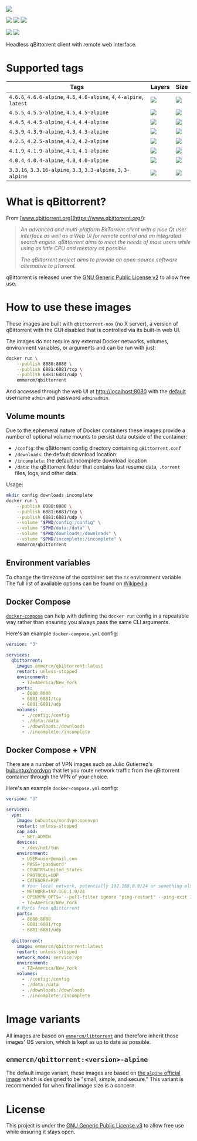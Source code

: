 [![](https://raw.githubusercontent.com/emmercm/docker-qbittorrent/assets/qbittorrent.png)](https://www.qbittorrent.org/)

[![](https://badgen.net/badge/emmercm/qbittorrent/blue?icon=docker)](https://hub.docker.com/r/emmercm/qbittorrent)
[![](https://badgen.net/docker/pulls/emmercm/qbittorrent?icon=docker&label=pulls)](https://hub.docker.com/r/emmercm/qbittorrent)
[![](https://badgen.net/docker/stars/emmercm/qbittorrent?icon=docker&label=stars)](https://hub.docker.com/r/emmercm/qbittorrent)

[![](https://badgen.net/badge/emmercm/docker-qbittorrent/purple?icon=github)](https://github.com/emmercm/docker-qbittorrent)
[![](https://badgen.net/github/license/emmercm/docker-qbittorrent?color=grey)](https://github.com/emmercm/docker-qbittorrent/blob/master/LICENSE)

Headless qBittorrent client with remote web interface.

# Supported tags

| Tags | Layers | Size |
|-|-|-|
| `4.6.6`, `4.6.6-alpine`, `4.6`, `4.6-alpine`, `4`, `4-alpine`, `latest` | ![](https://badgen.net/docker/layers/emmercm/qbittorrent/4.6.6?icon=docker&label=layers) | ![](https://badgen.net/docker/size/emmercm/qbittorrent/4.6.6?icon=docker&label=size) |
| `4.5.5`, `4.5.5-alpine`, `4.5`, `4.5-alpine` | ![](https://badgen.net/docker/layers/emmercm/qbittorrent/4.5.5?icon=docker&label=layers) | ![](https://badgen.net/docker/size/emmercm/qbittorrent/4.5.5?icon=docker&label=size) |
| `4.4.5`, `4.4.5-alpine`, `4.4`, `4.4-alpine` | ![](https://badgen.net/docker/layers/emmercm/qbittorrent/4.4.5?icon=docker&label=layers) | ![](https://badgen.net/docker/size/emmercm/qbittorrent/4.4.5?icon=docker&label=size) |
| `4.3.9`, `4.3.9-alpine`, `4.3`, `4.3-alpine` | ![](https://badgen.net/docker/layers/emmercm/qbittorrent/4.3.9?icon=docker&label=layers) | ![](https://badgen.net/docker/size/emmercm/qbittorrent/4.3.9?icon=docker&label=size) |
| `4.2.5`, `4.2.5-alpine`, `4.2`, `4.2-alpine` | ![](https://badgen.net/docker/layers/emmercm/qbittorrent/4.2.5?icon=docker&label=layers) | ![](https://badgen.net/docker/size/emmercm/qbittorrent/4.2.5?icon=docker&label=size) |
| `4.1.9`, `4.1.9-alpine`, `4.1`, `4.1-alpine` | ![](https://badgen.net/docker/layers/emmercm/qbittorrent/4.1.9?icon=docker&label=layers) | ![](https://badgen.net/docker/size/emmercm/qbittorrent/4.1.9?icon=docker&label=size) |
| `4.0.4`, `4.0.4-alpine`, `4.0`, `4.0-alpine` | ![](https://badgen.net/docker/layers/emmercm/qbittorrent/4.0.4?icon=docker&label=layers) | ![](https://badgen.net/docker/size/emmercm/qbittorrent/4.0.4?icon=docker&label=size) |
| `3.3.16`, `3.3.16-alpine`, `3.3`, `3.3-alpine`, `3`, `3-alpine` | ![](https://badgen.net/docker/layers/emmercm/qbittorrent/3.3.16?icon=docker&label=layers) | ![](https://badgen.net/docker/size/emmercm/qbittorrent/3.3.16?icon=docker&label=size) |

# What is qBittorrent?

From [www.qbittorrent.org](https://www.qbittorrent.org/):

> _An advanced and multi-platform BitTorrent client with a nice Qt user interface as well as a Web UI for remote control and an integrated search engine. qBittorrent aims to meet the needs of most users while using as little CPU and memory as possible._
>
> _The qBittorrent project aims to provide an open-source software alternative to µTorrent._

qBittorrent is released uner the [GNU Generic Public License v2](https://github.com/qbittorrent/qBittorrent/blob/master/COPYING) to allow free use.

# How to use these images

These images are built with `qbittorrent-nox` (no X server), a version of qBittorrent with the GUI disabled that is controlled via its built-in web UI.

The images do not require any external Docker networks, volumes, environment variables, or arguments and can be run with just:

```bash
docker run \
    --publish 8080:8080 \
    --publish 6881:6881/tcp \
    --publish 6881:6881/udp \
    emmercm/qbittorrent
```

And accessed through the web UI at [http://localhost:8080](http://localhost:8080) with the [default](https://github.com/qbittorrent/qBittorrent/wiki/Web-UI-password-locked-on-qBittorrent-NO-X-%28qbittorrent-nox%29) username `admin` and password `adminadmin`.

## Volume mounts

Due to the ephemeral nature of Docker containers these images provide a number of optional volume mounts to persist data outside of the container:

- `/config`: the qBittorrent config directory containing `qBittorrent.conf`
- `/downloads`: the default download location
- `/incomplete`: the default incomplete download location
- `/data`: the qBittorrent folder that contains fast resume data, `.torrent` files, logs, and other data.

Usage:

```bash
mkdir config downloads incomplete
docker run \
    --publish 8080:8080 \
    --publish 6881:6881/tcp \
    --publish 6881:6881/udp \
    --volume "$PWD/config:/config" \
    --volume "$PWD/data:/data" \
    --volume "$PWD/downloads:/downloads" \
    --volume "$PWD/incomplete:/incomplete" \
    emmercm/qbittorrent
```

## Environment variables

To change the timezone of the container set the `TZ` environment variable. The full list of available options can be found on [Wikipedia](https://en.wikipedia.org/wiki/List_of_tz_database_time_zones).

## Docker Compose

[`docker-compose`](https://docs.docker.com/compose/) can help with defining the `docker run` config in a repeatable way rather than ensuring you always pass the same CLI arguments.

Here's an example `docker-compose.yml` config:

```yaml
version: "3"

services:
  qbittorrent:
    image: emmercm/qbittorrent:latest
    restart: unless-stopped
    environment:
      - TZ=America/New_York
    ports:
      - 8080:8080
      - 6881:6881/tcp
      - 6881:6881/udp
    volumes:
      - ./config:/config
      - ./data:/data
      - ./downloads:/downloads
      - ./incomplete:/incomplete
```

## Docker Compose + VPN

There are a number of VPN images such as Julio Gutierrez's [bubuntux/nordvpn](https://hub.docker.com/r/bubuntux/nordvpn) that let you route network traffic from the qBittorrent container through the VPN of your choice.

Here's an example `docker-compose.yml` config:

```yaml
version: "3"

services:
  vpn:
    image: bubuntux/nordvpn:openvpn
    restart: unless-stopped
    cap_add:
      - NET_ADMIN
    devices:
      - /dev/net/tun
    environment:
      - USER=user@email.com
      - PASS='pas$word'
      - COUNTRY=United_States
      - PROTOCOL=UDP
      - CATEGORY=P2P
      # Your local network, potentially 192.168.0.0/24 or something else
      - NETWORK=192.168.1.0/24
      - OPENVPN_OPTS='--pull-filter ignore "ping-restart" --ping-exit 180'
      - TZ=America/New_York
    # Ports from qBittorrent
    ports:
      - 8080:8080
      - 6881:6881/tcp
      - 6881:6881/udp
  
  qbittorrent:
    image: emmercm/qbittorrent:latest
    restart: unless-stopped
    network_mode: service:vpn
    environment:
      - TZ=America/New_York
    volumes:
      - ./config:/config
      - ./data:/data
      - ./downloads:/downloads
      - ./incomplete:/incomplete
```

# Image variants

All images are based on [`emmercm/libtorrent`](https://hub.docker.com/r/emmercm/libtorrent) and therefore inherit those images' OS version, which is kept as up to date as possible.

## `emmercm/qbittorrent:<version>-alpine`

The default image variant, these images are based on [the `alpine` official image](https://hub.docker.com/_/alpine) which is designed to be "small, simple, and secure." This variant is recommended for when final image size is a concern.

# License

This project is under the [GNU Generic Public License v3](https://github.com/emmercm/docker-qbittorrent/blob/master/LICENSE) to allow free use while ensuring it stays open.
